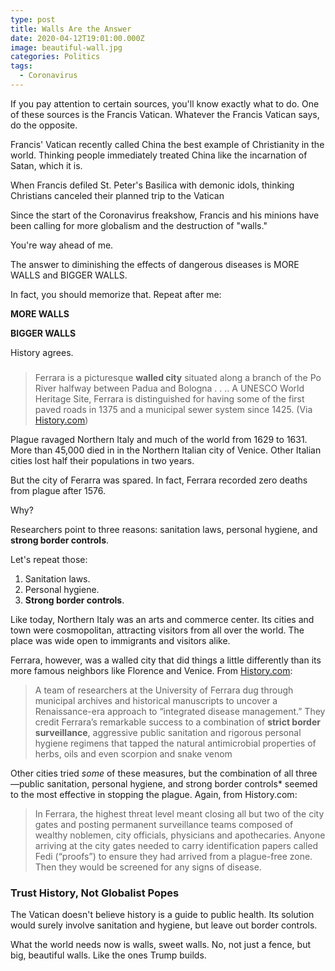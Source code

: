```yaml
---
type: post
title: Walls Are the Answer
date: 2020-04-12T19:01:00.000Z
image: beautiful-wall.jpg
categories: Politics
tags:
  - Coronavirus
---
```

If you pay attention to certain sources, you'll know exactly what to do. One of these sources is the Francis Vatican. Whatever the Francis Vatican says, do the opposite. 

Francis' Vatican recently called China the best example of Christianity in the world. Thinking people immediately treated China like the incarnation of Satan, which it is. 

When Francis defiled St. Peter's Basilica with demonic idols, thinking Christians canceled their planned trip to the Vatican 

Since the start of the Coronavirus freakshow, Francis and his minions have been calling for more globalism and the destruction of "walls." 

You're way ahead of me. 

The answer to diminishing the effects of dangerous diseases is MORE WALLS and BIGGER WALLS.  

In fact, you should memorize that. Repeat after me:

**MORE WALLS**

**BIGGER WALLS**

History agrees. 

### 

 > Ferrara is a picturesque **walled city** situated along a branch of the Po River halfway between Padua and Bologna . . .. A UNESCO World Heritage Site, Ferrara is distinguished for having some of the first paved roads in 1375 and a municipal sewer system since 1425. (Via [History.com](https://www.history.com/news/plague-italy-public-health-ferrara))

Plague ravaged Northern Italy and much of the world from 1629 to 1631. More than 45,000 died in in the Northern Italian city of Venice. Other Italian cities lost half their populations in two years. 

But the city of Ferarra was spared. In fact, Ferrara recorded zero deaths from plague after 1576. 

Why?

Researchers point to three reasons: sanitation laws, personal hygiene, and **strong border controls**.

Let's repeat those:

1. Sanitation laws.
2. Personal hygiene.
3. **Strong border controls**.

Like today, Northern Italy was an arts and commerce center. Its cities and town were cosmopolitan, attracting visitors from all over the world. The place was wide open to immigrants and visitors alike. 

Ferrara, however, was a walled city that did things a little differently than its more famous neighbors like Florence and Venice. From [History.com](https://www.history.com/news/plague-italy-public-health-ferrara):

> A team of researchers at the University of Ferrara dug through municipal archives and historical manuscripts to uncover a Renaissance-era approach to “integrated disease management.” They credit Ferrara’s remarkable success to a combination of **strict border surveillance**, aggressive public sanitation and rigorous personal hygiene regimens that tapped the natural antimicrobial properties of herbs, oils and even scorpion and snake venom

Other cities tried *some* of these measures, but the combination of all three—public sanitation, personal hygiene, and strong border controls* seemed to the most effective in stopping the plague. Again, from History.com:

> In Ferrara, the highest threat level meant closing all but two of the city gates and posting permanent surveillance teams composed of wealthy noblemen, city officials, physicians and apothecaries. Anyone arriving at the city gates needed to carry identification papers called Fedi (“proofs”) to ensure they had arrived from a plague-free zone. Then they would be screened for any signs of disease.

### Trust History, Not Globalist Popes

The Vatican doesn't believe history is a guide to public health. Its solution would surely involve sanitation and hygiene, but leave out border controls. 

What the world needs now is walls, sweet walls. No, not just a fence, but big, beautiful walls. Like the ones Trump builds. 